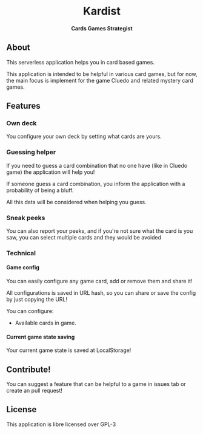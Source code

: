 <div align=center>

# Kardist

#### Cards Games Strategist

</div>

## About

This serverless application helps you in card based games.

This application is intended to be helpful in various card games, but for now,
the main focus is implement for the game Cluedo and related mystery card games.

## Features

### Own deck

You configure your own deck by setting what cards are yours.

### Guessing helper

If you need to guess a card combination that no one have (like in Cluedo game)
the application will help you!

If someone guess a card combination, you inform the application with a
probability of being a bluff.

All this data will be considered when helping you guess.

### Sneak peeks

You can also report your peeks, and if you're not sure what the card is you saw,
you can select multiple cards and they would be avoided

### Technical

#### Game config

You can easily configure any game card, add or remove them and share it!

All configurations is saved in URL hash, so you can share or save the config
by just copying the URL!

You can configure:

- Available cards in game.
<!-- - If cards can be discarded forever -->

#### Current game state saving

Your current game state is saved at LocalStorage!

## Contribute!

You can suggest a feature that can be helpful to a game in issues tab or create
an pull request!

## License

This application is libre licensed over GPL-3
